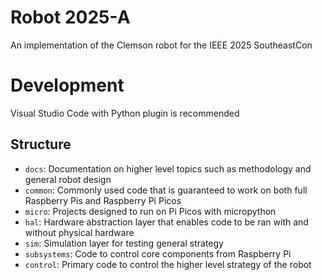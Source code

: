 # Robot 2025-A
An implementation of the Clemson robot for the IEEE 2025 SoutheastCon
# Development
Visual Studio Code with Python plugin is recommended
## Structure
* `docs`: Documentation on higher level topics such as methodology and general robot design
* `common`: Commonly used code that is guaranteed to work on both full Raspberry Pis and Raspberry Pi Picos
* `micro`: Projects designed to run on Pi Picos with micropython
* `hal`: Hardware abstraction layer that enables code to be ran with and without physical hardware
* `sim`: Simulation layer for testing general strategy
* `subsystems`: Code to control core components from Raspberry Pi
* `control`: Primary code to control the higher level strategy of the robot
